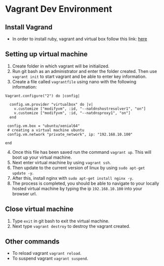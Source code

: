 # Vagrant Dev Environment

## Install Vagrand

- In order to install ruby, vagrant and virtual box follow this link: [here](https://github.com/khanmaster/vb_vagrant_installtion)

## Setting up virtual machine

1. Create folder in which vagrant will be initialized.
2. Run git bash as an administrator and enter the folder created. Then use `vagrant init` to start vagrant and be able to enter key information.
3. Create a file called `vagrantfile` using nano with the following information:

```
Vagrant.configure("2") do |config|

  config.vm.provider "virtualbox" do |v|
    v.customize ["modifyvm", :id, "--natdnshostresolver1", "on"]
    v.customize ["modifyvm", :id, "--natdnsproxy1", "on"]
  end

 config.vm.box = "ubuntu/xenial64"
 # creating a virtual machine ubuntu 
 config.vm.network "private_network", ip: "192.168.10.100"
 
end
```
4. Once this file has been saved run the command `vagrant up`. This will boot up your virtual machine.
5. Next enter virtual machine by using `vagrant ssh`.
6. Then update to the current version of linux by using `sudo apt-get update -y`.
7. After this, install nginx with `sudo apt-get install nginx -y`.
8. The process is completed, you should be able to navigate to your locally hosted virtual machine by typing the ip `192.168.10.100` into your browser url.

## Close virtual machine

1. Type `exit` in git bash to exit the virtual machine.
2. Next type `vagrant destroy` to destroy the vagrant created.


## Other commands

- To reload vagrant `vagrant reload`.
- To suspend vagrant `vagrant suspend`.


